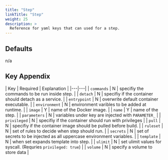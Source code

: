 ```yaml
---
title: "Step"
linkTitle: "Step"
weight: 25
description: >
  Reference for yaml keys that can used for a step.
---
```


## Defaults

n/a

## Key Appendix

| Key | Required | Explanation |
|---|---|
| `commands` | N | specifiy the commands to be run inside step. |
| `detach` | N | specifiy if the container should detach as a service. |
| `entrypoint` | N | overwrite default container executable.  |
| `environment` | N | environment varibles to be added at runtime. |
| `image` | Y | name of the Docker image. |
| `name` | Y | name of the step. |
| `parameters` | N | variables under key are injected with `PARAMETER_`  |
| `privileged` | N | specifiy if the container should run with privileges |
| `pull` | N | specifiy if the container image should be pulled before build. |
| `ruleset` | N | set of rules to decide when step should run. |
| `secrets` | N | set of secrets to be injected as all uppercase environment variables. |
| `template` | N | when set expands template into step.  |
| `ulimit` | N | set ulimit values for syscall. (Requries `privileged: true`) |
| `volume` | N | specify a volume to store data |
